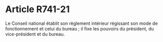 # Article R741-21

Le Conseil national établit son règlement intérieur régissant son mode de fonctionnement et celui du bureau ; il fixe les pouvoirs du président, du vice-président et du bureau.

